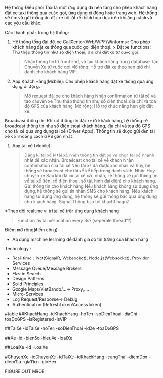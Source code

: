 Hệ thống Điều phối Taxi là một ứng dụng đa nền tảng cho phép khách hàng đặt xe taxi thông qua cuộc gọi, ứng dụng di động hoặc trang web. Hệ thống sẽ tìm và gửi thông tin đặt xe tới tài xế thích hợp dựa trên khoảng cách và các yêu cầu khác.

Các thành phần trong hệ thống:

1. Hệ thống tổng đài đặt xe CallCenter(Web/WPF/Winforms):
   Cho phép khách hàng đặt xe thông qua cuộc gọi điện thoại. > Đặt xe functions:
   Thu thập thông tin như số điện thoại, địa chỉ đặt xe từ cuộc gọi.

   > Nhận thông tin từ front end, và tạo khách hàng trong database
   > Tạo Chuyến Xe từ cuộc gọi
   > Mở rộng: Hỗ trợ đặt xe theo hẹn giờ chỉ dành cho khách hàng VIP.

2. App Khách Hàng(Mobile):
   Cho phép khách hàng đặt xe thông qua ứng dụng di động.
   > Mở request đặt xe cho khách hàng
   > Nhận confirmation từ tài xế và tạo chuyến xe
   > Thu thập thông tin như số điện thoại, địa chỉ và tọa độ GPS của khách hàng.
   > Mở rộng: Hỗ trợ chức năng hẹn giờ đặt xe.

Broadcast thông tin:
Khi có thông tin đặt xe từ khách hàng, hệ thống sẽ broadcast thông tin như số điện thoại khách hàng, địa chỉ và tọa độ GPS cho tài xế qua ứng dụng tài xế (Driver Apps).
Thông tin sẽ được gửi đến tài xế có khoảng cách GPS gần nhất.

1. App tài xế (Mobile):
   > Đăng kí tài xế
   > N tài xế nhận thông tin đặt xe và chọn tài xế nhanh nhất để xác nhận.
   > Broadcast cho tài xế về khách
   > Nhận confirmation của tài xế
   > Nếu tài xế đã được xác nhận và hủy, hệ thống sẽ broadcast cho tài xế kế tiếp trong danh sách.
   > Nhận Hủy chuyến xe
   > Sau khi đã có tài xế xác nhận, hệ thống sẽ gửi thông tin về tài xế (tên, số điện thoại, số tài, hình đại diện) cho khách hàng.
   > Gửi thông tin cho khách hàng
   > Nếu khách hàng không sử dụng ứng dụng, hệ thống sẽ gửi tin nhắn SMS cho khách hàng.
   > Nếu khách hàng sử dụng ứng dụng, hệ thống sẽ gửi thông báo qua ứng dụng cho khách hàng.
   > Signal Thông bao tới khach1 hagn2

\*Theo dõi realtime vị trí tài xế trên ứng dụng khách hàng

> Function lấy tài xế location every 3s? (seperate thread??)

Điểm mở rộng(điểm cộng)

- Áp dụng machine learning để đánh giá độ tin tưởng của khách hàng

Technology :

- Real-time : .Net(SignalR, Websocket), Node.js(Websocket), Provider Services
- Message Queue/Message Brokers
- Elastic Search
- Design Patterns
- Solid Principles
- Google Maps/VietBando/...=> Proxy,....
- Micro-Services
- Log Request/Response=> Debug
- Authentication (RefreshToken/AccessToken)

#table
##KhachHang
-idKhachHang
-hoTen
-soDienThoai
-diaChi
-toaDoGPS
-isRegistered
-isVIP

##TaiXe
-idTaiXe
-hoTen
-soDienThoai
-idXe
-toaDoGPS

##Xe
-id
-bienSo
-hieuXe
-loaiXe

##LoaiXe
-id
-LoaiXe

#ChuyenXe
-idChuyenXe
-idTaiXe
-idKhachHang
-trangThai
-diemDon
-diemTra
-giaTien
-gioHen

FIGURE OUT MROE
